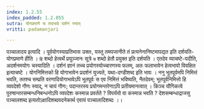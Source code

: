 ```yaml
---
index: 1.2.55
index_padded: 1.2.055
sutra: योगप्रमाणे च तदभावे दर्शनं स्यात्
vritti: padamanjari

---
```

पञ्चालादय इत्यादि । पूर्वयोगस्याप्रतिभास उक्तः, यस्तु तमपजानीते तं प्रत्यनेनानिष्टमापद्यत इति दर्शयति-योगप्रमाणे हीति । `हि` शब्दो हेत्वर्थे प्रयुञ्जानः सूत्रे `च` शब्दो हेतौ प्रयुक्त इति दर्शयति । एतदेव व्याचष्टे-यदीति, अदर्शनमयोगः चस्यादिति । दर्शनं ज्ञानं तच्च प्रयोगस्योच्चारणस्य फलम्, अतः फलाभावेन हेत्वभावो विवक्षित इत्याचष्टे । योगनिमित्तको हि योगाभावेन प्रदर्शनं युज्यते, यथा-दण्डीशब्द इति भावः । ननु भूतपूर्वमपि निमित्तं भवति, ततश्च सम्प्रति वरणादियोगाभावेऽपि भूतपूर्वः स एव निमित्तं भविष्यति, नैतदेवम्; भूतपूर्वनिमित्तो हि व्यपदेशो गौणः स्याद्, न चायं गौणः; पदान्तरस्य प्रयोगमन्तरेणाऽपि प्रतीयमानत्वात् । किञ्च यौगिकत्वे पुरुषान्तरसम्बन्धनिबन्धनोऽपि व्यपदेशः कस्मान्न प्रवर्तते ? विपर्ययो वा कस्मान्न भवति ? देशसम्बन्धाद्राजसु पञ्चालशब्द इत्यतोऽक्षादिशब्दवदनेकार्थ एवायं पञ्चालादिशब्दः ।।